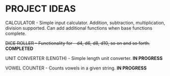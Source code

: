 # PROJECT IDEAS



CALCULATOR - Simple input calculator. Addition, subtraction, multiplication, division supported. Can add additional functions when base functions complete. 

~~DICE ROLLER - Functionality for - d4, d6, d8, d10, so on and so forth.~~  **COMPLETED**

UNIT CONVERTER (LENGTH) - Simple length unit converter. **IN PROGRESS**

VOWEL COUNTER - Counts vowels in a given string. **IN PROGRESS**

